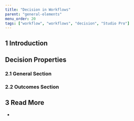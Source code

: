 ```yaml
---
title: "Decision in Workflows"
parent: "general-elements"
menu_order: 20
tags: ["workflow", "workflows", "decision", "Studio Pro"]
---
```


## 1 Introduction

## Decision Properties

### 2.1 General Section

### 2.2 Outcomes Section

## 3 Read More

* 